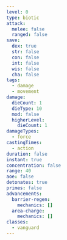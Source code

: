 ```yaml
---
level: 0
type: biotic
attack:
  melee: false
  ranged: false
save:
  dex: true
  str: false
  con: false
  int: false
  wis: false
  cha: false
tags:
  - damage
  - movement
damage:
  dieCount: 1
  dieType: 10
  mod: false
  higherLevel:
    dieCount: 1
damageTypes:
  - force
castingTimes:
  - action
duration: false
instant: true
concentration: false
range: 40
aoe: false
detonates: true
primes: false
advancements:
  barrier-regen:
    mechanics: []
  area-charge:
    mechanics: []
classes:
  - vanguard
---
```


